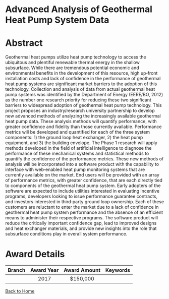 
Advanced Analysis of Geothermal Heat Pump System Data
=====================================================

# Abstract


Geothermal heat pumps utilize heat pump technology to access the ubiquitous and plentiful renewable thermal energy in the shallow subsurface. While there are tremendous potential economic and environmental benefits in the development of this resource, high up‐front installation costs and lack of confidence in the performance of geothermal heat pump systems are significant market barriers to the adoption of this technology. Collection and analysis of data from actual geothermal heat pump systems was identified by the Department of Energy (EERE/BO, 2012) as the number one research priority for reducing these two significant barriers to widespread adoption of geothermal heat pump technology. This project proposes an industry/research university partnership to develop new advanced methods of analyzing the increasingly available geothermal heat pump data. These analysis methods will quantify performance, with greater confidence and fidelity than those currently available. Performance metrics will be developed and quantified for each of the three system components: 1) the ground loop heat exchanger, 2) the heat pump equipment, and 3) the building envelope. The Phase 1 research will apply methods developed in the field of artificial intelligence to diagnose the performance of these mechanical systems and statistical methods to quantify the confidence of the performance metrics. These new methods of analysis will be incorporated into a software product with the capability to interface with web‐enabled heat pump monitoring systems that are currently available on the market. End users will be provided with an array of performance metrics, with greater confidence, that are each directly tied to components of the geothermal heat pump system. Early adopters of the software are expected to include utilities interested in evaluating incentive programs, developers looking to issue performance guarantee contracts, and investors interested in third‐party ground loop ownership. Each of these customers are reluctant to enter the market due to a lack of confidence in geothermal heat pump system performance and the absence of an efficient means to administer their respective programs. The software product will reduce the critically important confidence gap, lead to improved designs and heat exchanger materials, and provide new insights into the role that subsurface conditions play in overall system performance.  

# Award Details

|Branch|Award Year|Award Amount|Keywords|
| :---: | :---: | :---: | :---: |
||2017|$150,000||
  
  


[Back to Home](https://github.com/chrischow/dod_sbir_awards/CC/#724)